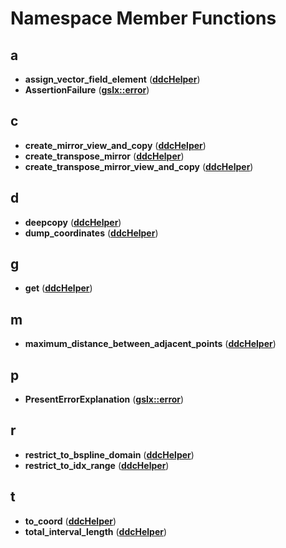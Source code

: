 
# Namespace Member Functions



## a

* **assign\_vector\_field\_element** ([**ddcHelper**](namespaceddcHelper.md))
* **AssertionFailure** ([**gslx::error**](namespacegslx_1_1error.md))


## c

* **create\_mirror\_view\_and\_copy** ([**ddcHelper**](namespaceddcHelper.md))
* **create\_transpose\_mirror** ([**ddcHelper**](namespaceddcHelper.md))
* **create\_transpose\_mirror\_view\_and\_copy** ([**ddcHelper**](namespaceddcHelper.md))


## d

* **deepcopy** ([**ddcHelper**](namespaceddcHelper.md))
* **dump\_coordinates** ([**ddcHelper**](namespaceddcHelper.md))


## g

* **get** ([**ddcHelper**](namespaceddcHelper.md))


## m

* **maximum\_distance\_between\_adjacent\_points** ([**ddcHelper**](namespaceddcHelper.md))


## p

* **PresentErrorExplanation** ([**gslx::error**](namespacegslx_1_1error.md))


## r

* **restrict\_to\_bspline\_domain** ([**ddcHelper**](namespaceddcHelper.md))
* **restrict\_to\_idx\_range** ([**ddcHelper**](namespaceddcHelper.md))


## t

* **to\_coord** ([**ddcHelper**](namespaceddcHelper.md))
* **total\_interval\_length** ([**ddcHelper**](namespaceddcHelper.md))




